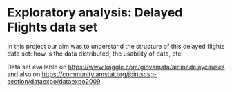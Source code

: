# Exploratory analysis: Delayed Flights data set

In this project our aim was to understand the structure of this delayed flights data set: how is the data distributed, the usability of data, etc.

Data set available on https://www.kaggle.com/giovamata/airlinedelaycauses
and also on https://community.amstat.org/jointscsg-section/dataexpo/dataexpo2009
